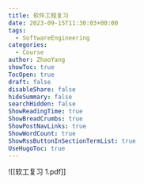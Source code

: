 ```yaml
---
title: 软件工程复习
date: 2023-09-15T11:30:03+00:00
tags:
  - SoftwareEngineering
categories:
  - Course
author: ZhaoYang
showToc: true
TocOpen: true
draft: false
disableShare: false
hideSummary: false
searchHidden: false
ShowReadingTime: true
ShowBreadCrumbs: true
ShowPostNavLinks: true
ShowWordCount: true
ShowRssButtonInSectionTermList: true
UseHugoToc: true
---
```

![[软工复习 1.pdf]]

